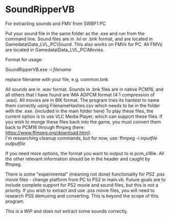 # SoundRipperVB
For extracting sounds and FMV from SWBF1 PC

Put your sound file in the same folder as the .exe and run from the command line.  Sound files are in .lvl or .bnk format, and are located in Gamedata\Data\_LVL_PC\Sound\.
This also works on FMVs for PC.  All FMVs are located in Gamedata\Data\_LVL_PC\Movies.

Format for usage:

SoundRipperVB.exe -i *filename*

replace filename with your file, e.g. common.bnk

All sounds are in .wav format.  Sounds in .bnk files are in native PCM16, and all others that I have found are IMA ADPCM format (4:1 compression of .wav).  All movies are in BIK format.
The program tries its hardest to name them correctly using FilenameHashes.csv which needs to be in the folder with the .exe. (included in the main folder here)
To play these files, the current option is to use VLC Media Player, which can support these files.
If you wish to munge these files back into the game, you must convert them back to PCM16 through ffmpeg (here: https://www.ffmpeg.org/download.html).  
I'm researching cleanup commands, but for now, use:
ffmpeg -i *inputfile* *outputfile*

If you need more options, the format you want to output to is pcm_s16le.  All the other relevant information should be in the header and caught by ffmpeg.


There is some "experimental" (meaning not done) functionality for PS2 .pss movie files - change platform from PC to PS2 in main.vb.  Future goals are to include complete support for PS2 movie and sound files, but this is not a priority.
If you wish to extract and use .pss movie files, you will need to research PSS demuxing and converting.  This is beyond the scope of this program.

This is a WIP and does not extract some sounds correctly.
